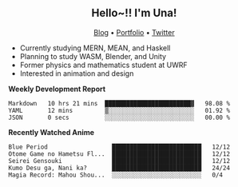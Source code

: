 <h2 align="center">
  Hello~!! I'm Una!
</h2>

<p align="center">
  <a href="https://anarchy.website/">Blog</a> &bull;
  <a href="https://una-ada.github.io/">Portfolio</a> &bull;
  <a href="https://twitter.com/unaxiii">Twitter</a>
</p>

- Currently studying MERN, MEAN, and Haskell
- Planning to study WASM, Blender, and Unity
- Former physics and mathematics student at UWRF
- Interested in animation and design

**Weekly Development Report**

<!--START_SECTION:waka-->

```text
Markdown   10 hrs 21 mins  ████████████████████████▓   98.08 %
YAML       12 mins         ▒░░░░░░░░░░░░░░░░░░░░░░░░   01.92 %
JSON       0 secs          ░░░░░░░░░░░░░░░░░░░░░░░░░   00.00 %
```

<!--END_SECTION:waka-->

**Recently Watched Anime**

<!-- RECENT-ANIME:START -->

    Blue Period                  █████████████████████████   12/12
    Otome Game no Hametsu Fl...  █████████████████████████   12/12
    Seirei Gensouki              █████████████████████████   12/12
    Kumo Desu ga, Nani ka?       █████████████████████████   24/24
    Magia Record: Mahou Shou...  ░░░░░░░░░░░░░░░░░░░░░░░░░   0/4
<!-- RECENT-ANIME:END -->
